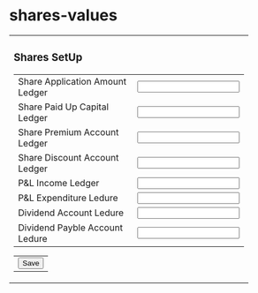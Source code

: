 # shares-values
<table class="table">
        <tr>
            <td>
                <div id="divcashsetup">
                    <h3>
                        Shares SetUp
                    </h3>
                    <div>
                        <table>
                            <tr>
                                <td class="tdtext" style="width: 200px">
                                   Share Application Amount Ledger
                                </td>
                                <td>
                                    <input id="txtTellerIN" class="textbox_autocompltee" type="text" />
                                    <input id="hdnTellerIN" type="hidden" />
                                </td>
                            </tr>
                            <tr>
                                <td class="tdtext" style="width: 200px">
                                    Share Paid Up Capital Ledger
                                </td>
                                <td>
                                    <input id="txtTellerOut" class="textbox_autocompltee" type="text" />
                                    <input id="hdnTellerOut" type="hidden" />
                                </td>
                            </tr>
                            <tr>
                                <td class="tdtext" style="width: 200px">
                                    Share Premium Account Ledger
                                </td>
                                <td>
                                    <input id="txtCashIN" class="textbox_autocompltee" type="text" />
                                    <input id="hdnCashIN" type="hidden" />
                                </td>
                            </tr>
                            <tr>
                                <td class="tdtext" style="width: 200px">
                                    Share Discount Account Ledger
                                </td>
                                <td>
                                    <input id="txtCashOut" class="textbox_autocompltee" type="text" />
                                    <input id="hdnCashOut" type="hidden" />
                                </td>
                            </tr>
                            <tr>
                                <td class="tdtext" style="width: 200px">
                                    P&L Income Ledger
                                </td>
                                <td>
                                    <input id="txtCashATM" class="textbox_autocompltee" type="text" />
                                    <input id="hdnCashATM" type="hidden" />
                                </td>
                            </tr>
                            <tr>
                                <td class="tdtext" style="width: 200px">
                                    P&L Expenditure Ledure
                                </td>
                                <td>
                                    <input id="txtCashAgent" class="textbox_autocompltee" type="text" />
                                    <input id="hdnCashAgent" type="hidden" />
                                </td>
                            </tr>
                            <tr>
                                <td class="tdtext" style="width: 200px">
                                    Dividend Account Ledure
                                </td>
                                <td>
                                    <input id="txtdivdend" class="textbox_autocompltee" type="text" />
                                    <input id="hdndivdend" type="hidden" />
                                </td>
                            </tr>
                            <tr>
                                <td class="tdtext" style="width: 200px">
                                    Dividend Payble Account Ledure
                                </td>
                                <td>
                                    <input id="txtdividendpay" class="textbox_autocompltee" type="text" />
                                    <input id="hdndividendpay" type="hidden" />
                                </td>
                            </tr>
                        </table>
                        <table>
                            <tr>
                                <td>
                                    <button id="btnsave" class="button_small" title='Tip:Save the Data' onclick='return Save();'>
                                        Save</button>
                                </td>
                            </tr>
                        </table>
                    </div>
                </div>
            </td>
        </tr>
    </table>
